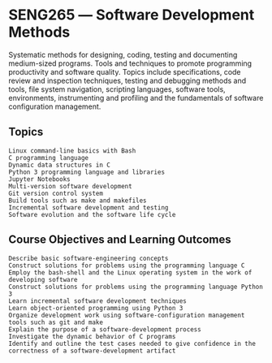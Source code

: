 # SENG265 ― Software Development Methods

Systematic methods for designing, coding, testing and documenting medium-sized programs. Tools and techniques to promote programming productivity and software quality. 
Topics include specifications, code review and inspection techniques, testing and debugging methods and tools, file system navigation, scripting languages, software tools, 
environments, instrumenting and profiling and the fundamentals of software configuration management.


## Topics


    Linux command-line basics with Bash
    C programming language
    Dynamic data structures in C
    Python 3 programming language and libraries
    Jupyter Notebooks
    Multi-version software development
    Git version control system
    Build tools such as make and makefiles
    Incremental software development and testing
    Software evolution and the software life cycle

## Course Objectives and Learning Outcomes

    Describe basic software-engineering concepts
    Construct solutions for problems using the programming language C
    Employ the bash-shell and the Linux operating system in the work of developing software
    Construct solutions for problems using the programming language Python 3
    Learn incremental software development techniques
    Learn object-oriented programming using Python 3
    Organize development work using software-configuration management tools such as git and make
    Explain the purpose of a software-development process
    Investigate the dynamic behavior of C programs
    Identify and outline the test cases needed to give confidence in the correctness of a software-development artifact

